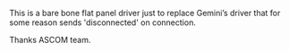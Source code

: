 This is a bare bone flat panel driver just to replace Gemini’s driver that for some reason sends 'disconnected' on connection.

Thanks ASCOM team.

